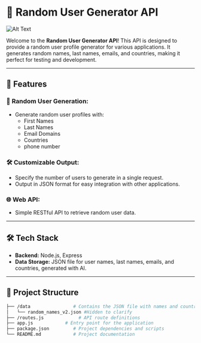 # 🌟 Random User Generator API

![Alt Text](your_image_url_here) <!-- Replace with your project image URL if you have one -->

Welcome to the **Random User Generator API**! This API is designed to provide a random user profile generator for various applications. It generates random names, last names, emails, and countries, making it perfect for testing and development.

---

## 🚀 **Features**

### 🎉 **Random User Generation:**
- Generate random user profiles with:
  - First Names
  - Last Names
  - Email Domains
  - Countries
  - phone number

### 🛠️ **Customizable Output:**
- Specify the number of users to generate in a single request.
- Output in JSON format for easy integration with other applications.

### 🌐 **Web API:**
- Simple RESTful API to retrieve random user data.

---

## 🛠️ **Tech Stack**

- **Backend:** Node.js, Express
- **Data Storage:** JSON file for user names, last names, emails, and countries, generated with AI.

---

## 📂 **Project Structure**

```bash
├── /data                # Contains the JSON file with names and countries
│   └── random_names_v2.json #Hidden to clarify
├── /routes.js             # API route definitions
├── app.js            # Entry point for the application
├── package.json         # Project dependencies and scripts
└── README.md            # Project documentation
